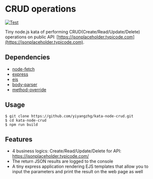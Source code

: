# CRUD operations

[![Test](https://github.com/yiyangzhg/kata-node-crud/actions/workflows/node.js.yml/badge.svg?branch=master)](https://github.com/yiyangzhg/kata-node-crud/actions/workflows/node.js.yml)

Tiny node.js kata of performing CRUD(Create/Read/Update/Delete) operations on
public API: [https://jsonplaceholder.typicode.com](https://jsonplaceholder.typicode.com).

## Dependencies

- [node-fetch](https://www.npmjs.com/package/node-fetch)
- [express](https://www.npmjs.com/package/express)
- [ejs](https://www.npmjs.com/package/ejs)
- [body-parser](https://www.npmjs.com/package/body-parser)
- [method-override](https://www.npmjs.com/package/method-override)

## Usage

```shell
$ git clone https://github.com/yiyangzhg/kata-node-crud.git
$ cd kata-node-crud
$ npm run build
```

## Features

- 4 business logics: Create/Read/Update/Delete for API: https://jsonplaceholder.typicode.com/
- The return JSON results are logged to the console
- A tiny express application rendering EJS templates that allow you to input the parameters and print the result on the web page as well
